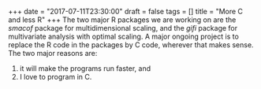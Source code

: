 +++
date = "2017-07-11T23:30:00"
draft = false
tags = []
title = "More C and less R"
+++
The two major R packages we are working on are the *smacof* package for multidimensional scaling, and the 
*gifi* package for multivariate analysis with optimal scaling. A major ongoing project is to replace
the R code in the packages by C code, wherever that makes sense. The two major reasons are:

1. it will make the programs run faster, and
2. I love to program in C.


